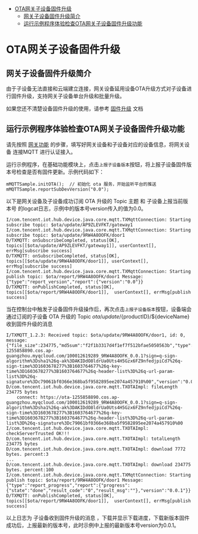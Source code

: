 * [OTA网关子设备固件升级](#OTA网关子设备固件升级)
  * [网关子设备固件升级简介](#网关子设备固件升级简介)
  * [运行示例程序体验检查OTA网关子设备固件升级功能](#运行示例程序体验检查OTA网关子设备固件升级功能)

# OTA网关子设备固件升级
## 网关子设备固件升级简介

由于子设备无法直接和云端建立连接，网关设备延用设备OTA升级方式对子设备进行固件升级，支持网关子设备单台升级和批量升级。

如果您还不清楚设备固件升级的使用，请参考 [固件升级](固件升级.md) 文档

## 运行示例程序体验检查OTA网关子设备固件升级功能

请先按照 [网关功能](网关功能.md) 的步骤，填写好网关设备和子设备对应的设备信息，将网关设备 连接MQTT 进行认证接入。

运行示例程序，在基础功能模块上，点击`上报子设备版本`按钮，将上报子设备固件版本号检查是否有固件更新。示例代码如下：
```
mMQTTSample.initOTA();  // 初始化 ota 服务，开始监听平台的推送
mMQTTSample.reportSubDevVersion("0.0"); 
```

以下是网关设备及子设备成功订阅 OTA 升级的 Topic 主题 和 子设备上报当前版本号 的logcat日志，示例中的版本号version传入的值为0.0。
```
I/com.tencent.iot.hub.device.java.core.mqtt.TXMqttConnection: Starting subscribe topic: $ota/update/AP9ZLEVFKT/gateway1
I/com.tencent.iot.hub.device.java.core.mqtt.TXMqttConnection: Starting subscribe topic: $ota/update/9RW4A8OOFK/door1
D/TXMQTT: onSubscribeCompleted, status[OK], topics[[$ota/update/AP9ZLEVFKT/gateway1]], userContext[], errMsg[subscribe success]
D/TXMQTT: onSubscribeCompleted, status[OK], topics[[$ota/update/9RW4A8OOFK/door1]], userContext[], errMsg[subscribe success]
I/com.tencent.iot.hub.device.java.core.mqtt.TXMqttConnection: Starting publish topic: $ota/report/9RW4A8OOFK/door1 Message: {"type":"report_version","report":{"version":"0.0"}}
D/TXMQTT: onPublishCompleted, status[OK], topics[[$ota/report/9RW4A8OOFK/door1]],  userContext[], errMsg[publish success]
```

当在控制台中触发子设备固件升级操作后，再次点击`上报子设备版本`按钮，设备端会通过订阅的子设备 OTA 升级的 Topic $ota/update/${productID}/${deviceName} 收到固件升级的消息

```
I/TXMQTT_1.2.3: Received topic: $ota/update/9RW4A8OOFK/door1, id: 0, message: {"file_size":234775,"md5sum":"f2f1b3317d4f1ef7f512bfae5050563b","type":"update_firmware","url":"https://ota-1255858890.cos.ap-guangzhou.myqcloud.com/100012619289_9RW4A8OOFK_0.0.1?sign=q-sign-algorithm%3Dsha1%26q-ak%3DAKIDdO8ldrUa0Uts4H5Gzx6FZ9nfedjpiCd7%26q-sign-time%3D1603678277%3B1603764677%26q-key-time%3D1603678277%3B1603764677%26q-header-list%3D%26q-url-param-list%3D%26q-signature%3Dc79061bf0366e368ba5f9582895ee2074a457910%00","version":"0.0.1"}
D/com.tencent.iot.hub.device.java.core.mqtt.TXOTAImpl: fileLength 234775 bytes
    connect: https://ota-1255858890.cos.ap-guangzhou.myqcloud.com/100012619289_9RW4A8OOFK_0.0.1?sign=q-sign-algorithm%3Dsha1%26q-ak%3DAKIDdO8ldrUa0Uts4H5Gzx6FZ9nfedjpiCd7%26q-sign-time%3D1603678277%3B1603764677%26q-key-time%3D1603678277%3B1603764677%26q-header-list%3D%26q-url-param-list%3D%26q-signature%3Dc79061bf0366e368ba5f9582895ee2074a457910%00
I/com.tencent.iot.hub.device.java.core.mqtt.TXOTAImpl: checkServerTrusted OK!!!
D/com.tencent.iot.hub.device.java.core.mqtt.TXOTAImpl: totalLength 234775 bytes
D/com.tencent.iot.hub.device.java.core.mqtt.TXOTAImpl: download 7772 bytes. percent:3
...
D/com.tencent.iot.hub.device.java.core.mqtt.TXOTAImpl: download 234775 bytes. percent:100
I/com.tencent.iot.hub.device.java.core.mqtt.TXMqttConnection: Starting publish topic: $ota/report/9RW4A8OOFK/door1 Message: {"type":"report_progress","report":{"progress":{"state":"done","result_code":"0","result_msg":""},"version":"0.0.1"}}
D/TXMQTT: onPublishCompleted, status[OK], topics[[$ota/report/9RW4A8OOFK/door1]],  userContext[], errMsg[publish success]
```
以上日志为 子设备收到固件升级的消息 ，下载并显示下载进度，下载新版本固件成功后，上报最新的版本号，此时示例中上报的最新版本号version为0.0.1。





